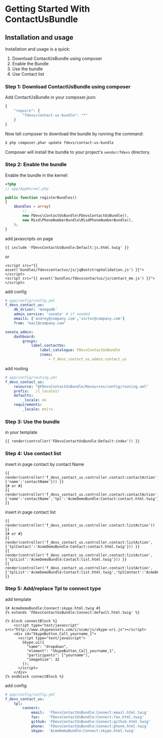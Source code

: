 Getting Started With ContactUsBundle
===========================================

## Installation and usage

Installation and usage is a quick:

1. Download ContactUsBundle using composer
2. Enable the Bundle
3. Use the bundle
4. Use Contact list


### Step 1: Download ContactUsBundle using composer

Add ContactUsBundle in your composer.json:

```js
{
    "require": {
        "fdevs/contact-us-bundle": "*"
    }
}
```

Now tell composer to download the bundle by running the command:

``` bash
$ php composer.phar update fdevs/contact-us-bundle
```

Composer will install the bundle to your project's `vendor/fdevs` directory.


### Step 2: Enable the bundle

Enable the bundle in the kernel:

``` php
<?php
// app/AppKernel.php

public function registerBundles()
{
    $bundles = array(
        // ...
        new FDevs\ContactUsBundle\FDevsContactUsBundle(),
        new Misd\PhoneNumberBundle\MisdPhoneNumberBundle(),
    );
}
```

add javascripts on page

``` twig
{{ include 'FDevsContactUsBundle:Default:js.html.twig' }}
```
or

``` twig
<script src="{{ asset('bundles/fdevscontactus/js/jqBootstrapValidation.js') }}"></script>
<script src="{{ asset('bundles/fdevscontactus/js/contact_me.js') }}"></script>
```

add config

``` yaml
# app/config/config.yml
f_devs_contact_us:
    db_driver: 'mongodb'
    admin_service: 'sonata' # if needed
    emails: ['andrey@company.com','victor@company.com']
    from: "mail@company.com"

sonata_admin:
    dashboard:
        groups:
            label.contactUs:
                label_catalogue: FDevsContactUsBundle
                items:
                    - f_devs_contact_us.admin.contact_us
```

add routing

``` yaml
# app/config/routing.yml
f_devs_contact_us:
    resource: "@FDevsContactUsBundle/Resources/config/routing.xml"
    prefix:   /{_locale}/
    defaults:
        _locale: en
    requirements:
        _locale: en|ru
```


### Step 3: Use the bundle

in your template

``` twig
{{ render(controller('FDevsContactUsBundle:Default:index')) }}
```

### Step 4: Use contact list

insert in page contact by contact Name
``` twig
{{ render(controller('f_devs_contact_us.controller.contact:contactAction',{'name':'contactName'})) }}
{# or #}
{{ render(controller('f_devs_contact_us.controller.contact:contactAction',{'name':'contactName','tpl':'AcmeDemoBundle:Contact:contact.html.twig'})) }}
```

insert in page contact list
``` twig
{{ render(controller('f_devs_contact_us.controller.contact:listAction')) }}
{# or #}
{{ render(controller('f_devs_contact_us.controller.contact:listAction',{'tplContact':'AcmeDemoBundle:Contact:contact.html.twig'})) }}
{{ render(controller('f_devs_contact_us.controller.contact:listAction',{'tplList':'AcmeDemoBundle:Contact:list.html.twig'})) }}
{{ render(controller('f_devs_contact_us.controller.contact:listAction',{'tplList':'AcmeDemoBundle:Contact:list.html.twig','tplContact':'AcmeDemoBundle:Contact:contact.html.twig'})) }}
```

### Step 5: Add/replace Tpl to connect type

add template

``` twig
{# AcmeDemoBundle:Connect:skype.html.twig #}
{% extends 'FDevsContactUsBundle:Connect:default.html.twig' %}

{% block connectBlock %}
    <script type="text/javascript" src="http://www.skypeassets.com/i/scom/js/skype-uri.js"></script>
    <div id="SkypeButton_Call_yourname_1">
      <script type="text/javascript">
        Skype.ui({
          "name": "dropdown",
          "element": "SkypeButton_Call_yourname_1",
          "participants": ["yourname"],
          "imageSize": 32
        });
      </script>
    </div>
{% endblock connectBlock %}
```

add config
    
``` yaml
# app/config/config.yml
f_devs_contact_us:
    tpl:
        connect:
            email:  'FDevsContactUsBundle:Connect:email.html.twig'
            fax:    'FDevsContactUsBundle:Connect:fax.html.twig'
            github: 'FDevsContactUsBundle:Connect:github.html.twig'
            phone:  'FDevsContactUsBundle:Connect:phone.html.twig'
            skype:  'AcmeDemoBundle:Connect:skype.html.twig'
```
